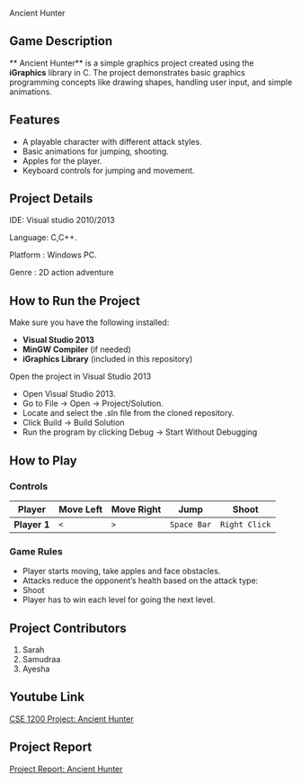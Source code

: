  Ancient Hunter

## Game Description

** Ancient Hunter** is a simple graphics project created using the **iGraphics** library in C. The project demonstrates basic graphics programming concepts like drawing shapes, handling user input, and simple animations.

## Features
- A playable character with different attack styles.
- Basic animations for jumping, shooting.
- Apples for the player.
- Keyboard controls for jumping and movement.




## Project Details
IDE: Visual studio 2010/2013

Language: C,C++.

Platform : Windows PC.

Genre : 2D action adventure


## How to Run the Project

Make sure you have the following installed:
- **Visual Studio 2013**
- **MinGW Compiler** (if needed)
- **iGraphics Library** (included in this repository)


Open the project in Visual Studio 2013
- Open Visual Studio 2013.
- Go to File → Open → Project/Solution.
- Locate and select the .sln file from the cloned repository.
- Click Build → Build Solution
- Run the program by clicking Debug → Start Without Debugging


## How to Play

### **Controls**
| Player       | Move Left | Move Right | Jump       | Shoot | 
|-------------|----------|-----------|-----------|-------|
| **Player 1** | `<`      | `>`       | `Space Bar`       | `Right Click`   


### **Game Rules**

- Player starts moving, take apples and face obstacles.
- Attacks reduce the opponent’s health based on the attack type:
- Shoot
- Player has to win each level for going the next level.


## Project Contributors

1. Sarah
2. Samudraa
3. Ayesha


## Youtube Link
[CSE 1200 Project:  Ancient Hunter](https://www.youtube.com/)

## Project Report
[Project Report: Ancient Hunter](https://drive.google.com/drive/u/1/my-drive)
